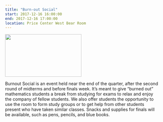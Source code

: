 ```yaml
---
title: "Burn-out Social"
start: 2017-12-16 16:00:00
end: 2017-12-16 17:00:00
location: Price Center West Bear Room
---
```

<div class="container" style="width: 250px; height: 140px; overflow: hidden; padding:0; margin:0;"> <img src="/static/fa17/Burn-out Social.png" style="width: 100%"/></div>

Burnout Social is an event held near the end of the quarter, after the second round 
of midterms and before finals week. It’s meant to give “burned out” mathematics 
students a break from studying for exams to relax and enjoy the company of fellow 
students. We also offer students the opportunity to use the room to form study 
groups or to get help from other students present who have taken similar classes. 
Snacks and supplies for finals will be available, such as pens, pencils, and blue 
books. 